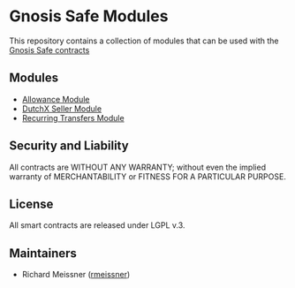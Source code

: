 Gnosis Safe Modules
===================

This repository contains a collection of modules that can be used with the [Gnosis Safe contracts](https://github.com/gnosis/safe-contracts)

Modules
-------

- [Allowance Module](./allowances)
- [DutchX Seller Module](./dutchx_seller)
- [Recurring Transfers Module](./recurring_transfers)


Security and Liability
----------------------
All contracts are WITHOUT ANY WARRANTY; without even the implied warranty of MERCHANTABILITY or FITNESS FOR A PARTICULAR PURPOSE.

License
-------
All smart contracts are released under LGPL v.3.

Maintainers
------------
- Richard Meissner ([rmeissner](https://github.com/rmeissner))
